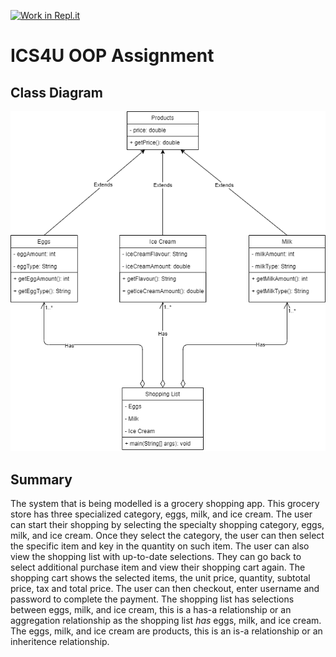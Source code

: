 [![Work in Repl.it](https://classroom.github.com/assets/work-in-replit-14baed9a392b3a25080506f3b7b6d57f295ec2978f6f33ec97e36a161684cbe9.svg)](https://classroom.github.com/online_ide?assignment_repo_id=4818938&assignment_repo_type=AssignmentRepo)
# ICS4U OOP Assignment

## Class Diagram
![Image of Class Diagram](https://github.com/SACHSTech/oop-assignment-DouglasLau895-rm/blob/main/ICS4UOOPAssignmentClassDiagram.png)

## Summary
The system that is being modelled is a grocery shopping app. This grocery store has three specialized category, eggs, milk, and ice cream. The user can start their shopping by selecting the specialty shopping category, eggs, milk, and ice cream. Once they select the category, the user can then select the specific item and key in the quantity on such item. The user can also view the shopping list with up-to-date selections. They can go back to select additional purchase item and view their shopping cart again. The shopping cart shows the selected items, the unit price, quantity, subtotal price, tax and total price. The user can then checkout, enter username and password to complete the payment. The shopping list has selections between eggs, milk, and ice cream, this is a has-a relationship or an aggregation relationship as the shopping list *has* eggs, milk, and ice cream. The eggs, milk, and ice cream are products, this is an is-a relationship or an inheritence relationship.